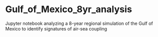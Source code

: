 # Gulf_of_Mexico_8yr_analysis
Jupyter notebook analyzing a 8-year regional simulation of the Gulf of Mexico to identify signatures of air-sea coupling
